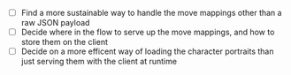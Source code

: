 - [ ] Find a more sustainable way to handle the move mappings other than a raw JSON payload
- [ ] Decide where in the flow to serve up the move mappings, and how to store them on the client
- [ ] Decide on a more efficent way of loading the character portraits than just serving them with the client at runtime